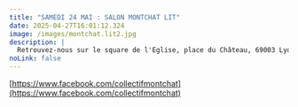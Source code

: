 ```yaml
---
title: "SAMEDI 24 MAI : SALON MONTCHAT LIT"
date: 2025-04-27T16:01:12.324
image: /images/montchat.lit2.jpg
description: |
  Retrouvez-nous sur le square de l'Eglise, place du Château, 69003 Lyon
noLink: false
---
```


[https://www.facebook.com/collectifmontchat](https://www.facebook.com/collectifmontchat)

